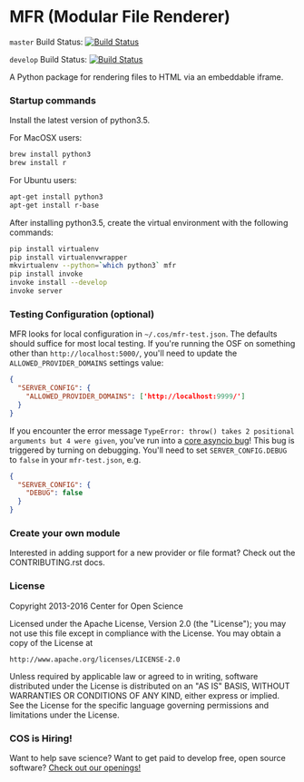 # MFR (Modular File Renderer)

`master` Build Status: [![Build Status](https://travis-ci.org/CenterForOpenScience/modular-file-renderer.svg?branch=master)](https://travis-ci.org/CenterForOpenScience/modular-file-renderer)

`develop` Build Status: [![Build Status](https://travis-ci.org/CenterForOpenScience/modular-file-renderer.svg?branch=develop)](https://travis-ci.org/CenterForOpenScience/modular-file-renderer)

A Python package for rendering files to HTML via an embeddable iframe.

### Startup commands

Install the latest version of python3.5.

For MacOSX users:

```bash
brew install python3
brew install r
```
For Ubuntu users:

```bash
apt-get install python3
apt-get install r-base
```

After installing python3.5, create the virtual environment with the following commands:

```bash
pip install virtualenv
pip install virtualenvwrapper
mkvirtualenv --python=`which python3` mfr
pip install invoke
invoke install --develop
invoke server
```
### Testing Configuration (optional)

MFR looks for local configuration in `~/.cos/mfr-test.json`.  The defaults should suffice for most local testing.  If you're running the OSF on something other than `http://localhost:5000/`, you'll need to update the `ALLOWED_PROVIDER_DOMAINS` settings value:

```json
{
  "SERVER_CONFIG": {
    "ALLOWED_PROVIDER_DOMAINS": ['http://localhost:9999/']
  }
}
```

If you encounter the error message `TypeError: throw() takes 2 positional arguments but 4 were given`, you've run into a [core asyncio bug](https://bugs.python.org/issue25394)!  This bug is triggered by turning on debugging. You'll need to set `SERVER_CONFIG.DEBUG` to `false` in your `mfr-test.json`, e.g.

```json
{
  "SERVER_CONFIG": {
    "DEBUG": false
  }
}
```

### Create your own module

Interested in adding support for a new provider or file format? Check out the CONTRIBUTING.rst docs.

### License 

Copyright 2013-2016 Center for Open Science

Licensed under the Apache License, Version 2.0 (the "License");
you may not use this file except in compliance with the License.
You may obtain a copy of the License at

    http://www.apache.org/licenses/LICENSE-2.0

Unless required by applicable law or agreed to in writing, software
distributed under the License is distributed on an "AS IS" BASIS,
WITHOUT WARRANTIES OR CONDITIONS OF ANY KIND, either express or implied.
See the License for the specific language governing permissions and
limitations under the License.

### COS is Hiring!

Want to help save science? Want to get paid to develop free, open source software? [Check out our openings!](http://cos.io/jobs)
